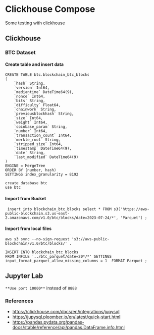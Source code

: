# Clickhouse Compose

Some testing with clickhouse 


## Clickhouse

### BTC Dataset

#### Create table and insert data
```
CREATE TABLE btc.blockchain_btc_blocks
(
    `hash` String,
    `version` Int64,
    `mediantime` DateTime64(9),
    `nonce` Int64,
    `bits` String,
    `difficulty` Float64,
    `chainwork` String,
    `previousblockhash` String,
    `size` Int64,
    `weight` Int64,
    `coinbase_param` String,
    `number` Int64,
    `transaction_count` Int64,
    `merkle_root` String,
    `stripped_size` Int64,
    `timestamp` DateTime64(9),
    `date` String,
    `last_modified` DateTime64(9)
)
ENGINE = MergeTree
ORDER BY (number, hash)
SETTINGS index_granularity = 8192
```

```
create database btc
use btc
```

#### Import from Bucket
```
 insert into blockchain_btc_blocks select * FROM s3('https://aws-public-blockchain.s3.us-east-2.amazonaws.com/v1.0/btc/blocks/date=2023-07-24/*', 'Parquet') ;
```

#### Import from local files
```
aws s3 sync --no-sign-request 's3://aws-public-blockchain/v1.0/btc/blocks/' . 
```

```
INSERT INTO blockchain_btc_blocks
FROM INFILE '../btc_parquet/date=20*/*' SETTINGS input_format_parquet_allow_missing_columns = 1  FORMAT Parquet ;
```


## Jupyter Lab

`**Use port 10000**` instead of `8888`

### References 

* https://clickhouse.com/docs/en/integrations/jupysql
* https://jupysql.ploomber.io/en/latest/quick-start.html
* https://pandas.pydata.org/pandas-docs/stable/reference/api/pandas.DataFrame.info.html
